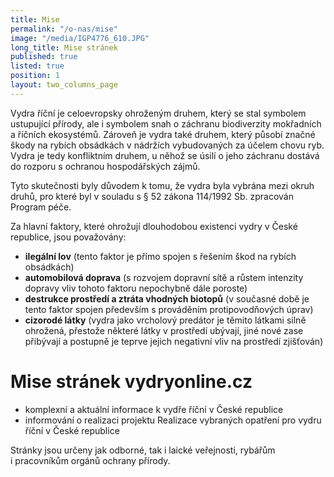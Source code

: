 ```yaml
---
title: Mise
permalink: "/o-nas/mise"
image: "/media/IGP4776_610.JPG"
long_title: Mise stránek
published: true
listed: true
position: 1
layout: two_columns_page
---
```

Vydra říční je celoevropsky ohroženým druhem, který se stal symbolem
ustupující přírody, ale i symbolem snah o záchranu biodiverzity
mokřadních a říčních ekosystémů. Zároveň je vydra také druhem, který
působí značné škody na rybích obsádkách v nádržích vybudovaných za
účelem chovu ryb. Vydra je tedy konfliktním druhem, u něhož se úsilí
o jeho záchranu dostává do rozporu s ochranou hospodářských zájmů.

Tyto skutečnosti byly důvodem k tomu, že vydra byla vybrána mezi okruh
druhů, pro které byl v souladu s § 52 zákona 114/1992 Sb. zpracován
Program péče.

Za hlavní faktory, které ohrožují dlouhodobou existenci vydry v České
republice, jsou považovány:

* **ilegální lov** (tento faktor je přímo spojen s řešením škod na
  rybích obsádkách)
* **automobilová doprava** (s rozvojem dopravní sítě a růstem intenzity
  dopravy vliv tohoto faktoru nepochybně dále poroste)
* **destrukce prostředí a ztráta vhodných biotopů** (v současné době je
  tento faktor spojen především s prováděním protipovodňových úprav)
* **cizorodé látky** (vydra jako vrcholový predátor je těmito látkami
  silně ohrožená, přestože některé látky v prostředí ubývají, jiné nové
  zase přibývají a postupně je teprve jejich negativní vliv na prostředí
  zjišťován)

# Mise stránek vydryonline.cz

* komplexní a aktuální informace k vydře říční v České republice
* informování o realizaci projektu Realizace vybraných opatření pro
  vydru říční v České republice

Stránky jsou určeny jak odborné, tak i laické veřejnosti, rybářům
i pracovníkům orgánů ochrany přírody.
